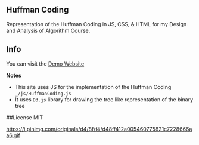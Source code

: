 ## Huffman Coding 
Representation of the Huffman Coding in JS, CSS, &amp; HTML for my Design and Analysis of Algorithm Course.

## Info 
You can visit the [Demo Website](http://khaledm.com/huffman)

**Notes**
- This site uses JS for the implementation of the Huffman Coding `_/js/HuffmanCoding.js`
- It uses `D3.js` library for drawing the tree like representation of the binary tree

##License 
MIT


https://i.pinimg.com/originals/d4/8f/f4/d48ff412a005460775821c7228666aa6.gif
